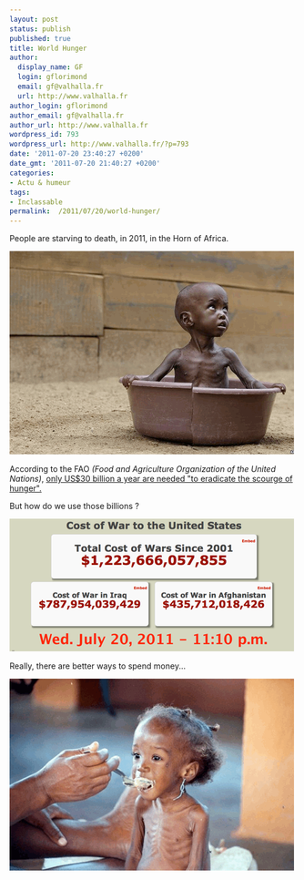 ```yaml
---
layout: post
status: publish
published: true
title: World Hunger
author:
  display_name: GF
  login: gflorimond
  email: gf@valhalla.fr
  url: http://www.valhalla.fr
author_login: gflorimond
author_email: gf@valhalla.fr
author_url: http://www.valhalla.fr
wordpress_id: 793
wordpress_url: http://www.valhalla.fr/?p=793
date: '2011-07-20 23:40:27 +0200'
date_gmt: '2011-07-20 21:40:27 +0200'
categories:
- Actu & humeur
tags:
- Inclassable
permalink:  /2011/07/20/world-hunger/
---
```

<p>People are starving to death, in 2011, in the Horn of Africa.</p>
<p><a href="/public/posts/2011-07-20-world-hunger/somalie2.png"><img src="/public/posts/2011-07-20-world-hunger/somalie2.png" alt="Starving child in Somalia (2011)" title="World Hunger - Somalia" width="500" height="357" class="size-full wp-image-795" /></a></p>
<p>According to the FAO <i>(Food and Agriculture Organization of the United Nations)</i>, <a href="http://www.fao.org/Newsroom/en/news/2008/1000853/index.html">only US$30 billion a year are needed "to eradicate the scourge of hunger".</a></p>
<p>But how do we use those billions ?</p>
<p><a href="/public/posts/2011-07-20-world-hunger/costofwar.png"><img src="/public/posts/2011-07-20-world-hunger/costofwar.png" alt="Cost of the Wars in Iraq and Afghanistan since 2001 for the USA" title="Cost of War (2011)" width="500" height="233" class="size-full wp-image-797" /></a></p>
<p>Really, there are better ways to spend money...</p>
<p><a href="/public/posts/2011-07-20-world-hunger/somalie1.png"><img src="/public/posts/2011-07-20-world-hunger/somalie1.png" alt="Starving child in Somalia" title="World Hunger - Somalia" width="500" height="337" class="size-full wp-image-794" /></a></p>
